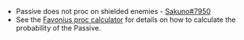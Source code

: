 * Passive does not proc on shielded enemies - [Sakuno\#7950](../../../evidence/equipment/weapons.md#favonius-weapons-do-not-proc-on-shielded-enemies)
* See the [Favonius proc calculator](../../../evidence/equipment/weapons.md#favonius-proc-calculator) for details on how to calculate the probability of the Passive.
